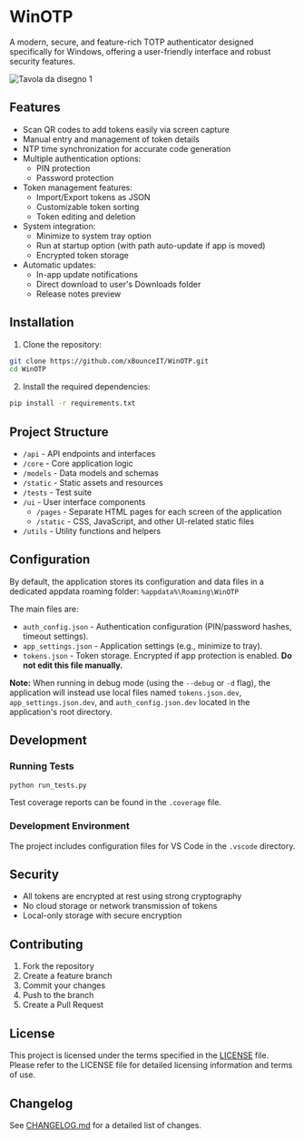 # WinOTP

A modern, secure, and feature-rich TOTP authenticator designed specifically for Windows, offering a user-friendly interface and robust security features.

![Tavola da disegno 1](https://github.com/user-attachments/assets/cfd50d82-e3eb-4545-ab5d-bca927d95416)

## Features

- Scan QR codes to add tokens easily via screen capture
- Manual entry and management of token details
- NTP time synchronization for accurate code generation
- Multiple authentication options:
    - PIN protection 
    - Password protection
- Token management features:
    - Import/Export tokens as JSON
    - Customizable token sorting
    - Token editing and deletion
- System integration:
    - Minimize to system tray option
    - Run at startup option (with path auto-update if app is moved)
    - Encrypted token storage
- Automatic updates:
    - In-app update notifications
    - Direct download to user's Downloads folder
    - Release notes preview

## Installation

1. Clone the repository:
```bash
git clone https://github.com/xBounceIT/WinOTP.git
cd WinOTP
```

2. Install the required dependencies:
```bash
pip install -r requirements.txt
```

## Project Structure

- `/api` - API endpoints and interfaces
- `/core` - Core application logic
- `/models` - Data models and schemas
- `/static` - Static assets and resources
- `/tests` - Test suite
- `/ui` - User interface components
  - `/pages` - Separate HTML pages for each screen of the application
  - `/static` - CSS, JavaScript, and other UI-related static files
- `/utils` - Utility functions and helpers

## Configuration

By default, the application stores its configuration and data files in a dedicated appdata roaming folder:
`%appdata%\Roaming\WinOTP`

The main files are:

- `auth_config.json` - Authentication configuration (PIN/password hashes, timeout settings).
- `app_settings.json` - Application settings (e.g., minimize to tray).
- `tokens.json` - Token storage. Encrypted if app protection is enabled. **Do not edit this file manually.**

**Note:** When running in debug mode (using the `--debug` or `-d` flag), the application will instead use local files named `tokens.json.dev`, `app_settings.json.dev`, and `auth_config.json.dev` located in the application's root directory.

## Development

### Running Tests

```bash
python run_tests.py
```

Test coverage reports can be found in the `.coverage` file.

### Development Environment

The project includes configuration files for VS Code in the `.vscode` directory.

## Security

- All tokens are encrypted at rest using strong cryptography
- No cloud storage or network transmission of tokens
- Local-only storage with secure encryption

## Contributing

1. Fork the repository
2. Create a feature branch
3. Commit your changes
4. Push to the branch
5. Create a Pull Request

## License

This project is licensed under the terms specified in the [LICENSE](LICENSE) file. Please refer to the LICENSE file for detailed licensing information and terms of use.

## Changelog

See [CHANGELOG.md](CHANGELOG.md) for a detailed list of changes. 

